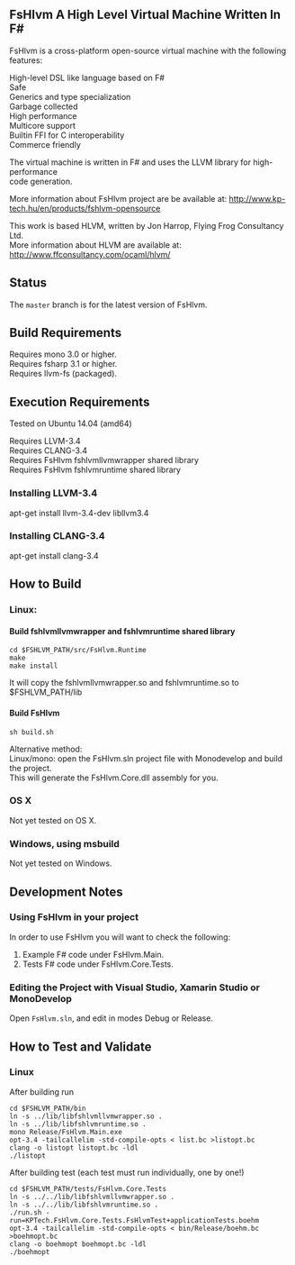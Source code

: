 ## FsHlvm A High Level Virtual Machine Written In F#

FsHlvm is a cross-platform open-source virtual machine with the following features:

High-level DSL like language based on F#  
Safe  
Generics and type specialization  
Garbage collected  
High performance  
Multicore support  
Builtin FFI for C interoperability  
Commerce friendly  

The virtual machine is written in F# and uses the LLVM library for high-performance  
code generation.  

More information about FsHlvm project are be available at:
http://www.kp-tech.hu/en/products/fshlvm-opensource

This work is based HLVM, written by Jon Harrop, Flying Frog Consultancy Ltd.  
More information about HLVM are available at: http://www.ffconsultancy.com/ocaml/hlvm/  

## Status

The `master` branch is for the latest version of FsHlvm.

## Build Requirements

Requires mono 3.0 or higher.  
Requires fsharp 3.1 or higher.  
Requires llvm-fs (packaged).  

## Execution Requirements

Tested on Ubuntu 14.04 (amd64)  

Requires LLVM-3.4  
Requires CLANG-3.4  
Requires FsHlvm fshlvmllvmwrapper shared library  
Requires FsHlvm fshlvmruntime shared library  

### Installing LLVM-3.4

apt-get install llvm-3.4-dev libllvm3.4

### Installing CLANG-3.4

apt-get install clang-3.4

## How to Build

### Linux:

#### Build fshlvmllvmwrapper and fshlvmruntime shared library

```
cd $FSHLVM_PATH/src/FsHlvm.Runtime
make
make install
```

It will copy the fshlvmllvmwrapper.so and fshlvmruntime.so to $FSHLVM_PATH/lib

#### Build FsHlvm

```
sh build.sh
```

Alternative method:  
Linux/mono: open the FsHlvm.sln project file with Monodevelop and build the project.  
This will generate the FsHlvm.Core.dll assembly for you.  

### OS X

Not yet tested on OS X.

### Windows, using msbuild

Not yet tested on Windows.

## Development Notes

### Using FsHlvm in your project

In order to use FsHlvm you will want to check the following:

1. Example F# code under FsHlvm.Main.  
2. Tests F# code under FsHlvm.Core.Tests.  

### Editing the Project with Visual Studio, Xamarin Studio or MonoDevelop

Open `FsHlvm.sln`, and edit in modes Debug or Release. 

## How to Test and Validate

### Linux 

After building run
```
cd $FSHLVM_PATH/bin
ln -s ../lib/libfshlvmllvmwrapper.so .
ln -s ../lib/libfshlvmruntime.so .
mono Release/FsHlvm.Main.exe
opt-3.4 -tailcallelim -std-compile-opts < list.bc >listopt.bc
clang -o listopt listopt.bc -ldl
./listopt
```

After building test (each test must run individually, one by one!)

```
cd $FSHLVM_PATH/tests/FsHlvm.Core.Tests
ln -s ../../lib/libfshlvmllvmwrapper.so .
ln -s ../../lib/libfshlvmruntime.so .
./run.sh -run=KPTech.FsHlvm.Core.Tests.FsHlvmTest+applicationTests.boehm
opt-3.4 -tailcallelim -std-compile-opts < bin/Release/boehm.bc >boehmopt.bc
clang -o boehmopt boehmopt.bc -ldl
./boehmopt
```
